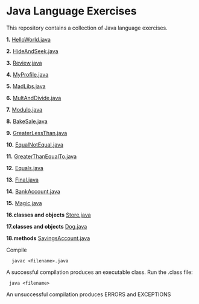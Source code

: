 # Java Language Exercises

This repository contains a collection of Java language exercises.

**1.** [HelloWorld.java](https://github.com/camillekokoko/java_lang/blob/main/HelloWorld.java)

**2.** [HideAndSeek.java](https://github.com/camillekokoko/java_lang/blob/main/HideAndSeek.java)

**3.** [Review.java](https://github.com/camillekokoko/java_lang/blob/main/Review.java)

**4.** [MyProfile.java](https://github.com/camillekokoko/java_lang/blob/main/MyProfile.java)

**5.** [MadLibs.java](https://github.com/camillekokoko/java_lang/blob/main/MadLibs.java)

**6.** [MultAndDivide.java](https://github.com/camillekokoko/java_lang/blob/main/MultAndDivide.java)

**7.** [Modulo.java](https://github.com/camillekokoko/java_lang/blob/main/Modulo.java)

**8.** [BakeSale.java](https://github.com/camillekokoko/java_lang/blob/main/BakeSale.java)

**9.** [GreaterLessThan.java](https://github.com/camillekokoko/java_lang/blob/main/GreaterLessThan.java)

**10.** [EqualNotEqual.java](https://github.com/camillekokoko/java_lang/blob/main/EqualNotEqual.java)

**11.** [GreaterThanEqualTo.java](https://github.com/camillekokoko/java_lang/blob/main/GreaterThanEqualTo.java)

**12.** [Equals.java](https://github.com/camillekokoko/java_lang/blob/main/Equals.java)

**13.** [Final.java](https://github.com/camillekokoko/java_lang/blob/main/Final.java)

**14.** [BankAccount.java](https://github.com/camillekokoko/java_lang/blob/main/BankAccount.java)

**15.** [Magic.java](https://github.com/camillekokoko/java_lang/blob/main/Magic.java)

**16.classes and objects** [Store.java](https://github.com/camillekokoko/java_lang/blob/main/Store.java)

**17.classes and objects** [Dog.java](https://github.com/camillekokoko/java_lang/blob/main/Dog.java)

**18.methods** [SavingsAccount.java](https://github.com/camillekokoko/java_lang/blob/main/SavingsAccount.java)

Compile
```
  javac <filename>.java
```

A successful compilation produces an executable class. Run the .class file:
 ```
  java <filename>
```

An unsuccessful compilation produces ERRORS and EXCEPTIONS


